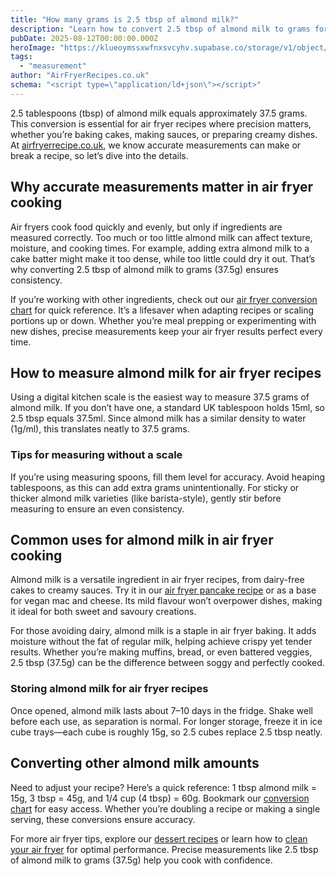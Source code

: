 ```yaml
---
title: "How many grams is 2.5 tbsp of almond milk?"
description: "Learn how to convert 2.5 tbsp of almond milk to grams for precise air fryer recipes. Get accurate measurements in seconds!"
pubDate: 2025-08-12T00:00:00.000Z
heroImage: "https://klueoymssxwfnxsvcyhv.supabase.co/storage/v1/object/public/md/how-many-grams-is-2-5-tbsp-of-almond-milk-5781a629.webp"
tags:
  - "measurement"
author: "AirFryerRecipes.co.uk"
schema: "<script type=\"application/ld+json\"></script>"
---
```


<p>2.5 tablespoons (tbsp) of almond milk equals approximately 37.5 grams. This conversion is essential for air fryer recipes where precision matters, whether you’re baking cakes, making sauces, or preparing creamy dishes. At <a href=https://www.airfryerrecipe.co.uk/>airfryerrecipe.co.uk</a>, we know accurate measurements can make or break a recipe, so let’s dive into the details.</p>  

<h2>Why accurate measurements matter in air fryer cooking</h2>  
<p>Air fryers cook food quickly and evenly, but only if ingredients are measured correctly. Too much or too little almond milk can affect texture, moisture, and cooking times. For example, adding extra almond milk to a cake batter might make it too dense, while too little could dry it out. That’s why converting 2.5 tbsp of almond milk to grams (37.5g) ensures consistency.</p>  
<p>If you’re working with other ingredients, check out our <a href=https://www.airfryerrecipe.co.uk/air-fryer-conversion-chart>air fryer conversion chart</a> for quick reference. It’s a lifesaver when adapting recipes or scaling portions up or down. Whether you’re meal prepping or experimenting with new dishes, precise measurements keep your air fryer results perfect every time.</p>  

<h2>How to measure almond milk for air fryer recipes</h2>  
<p>Using a digital kitchen scale is the easiest way to measure 37.5 grams of almond milk. If you don’t have one, a standard UK tablespoon holds 15ml, so 2.5 tbsp equals 37.5ml. Since almond milk has a similar density to water (1g/ml), this translates neatly to 37.5 grams.</p>  

<h3>Tips for measuring without a scale</h3>  
<p>If you’re using measuring spoons, fill them level for accuracy. Avoid heaping tablespoons, as this can add extra grams unintentionally. For sticky or thicker almond milk varieties (like barista-style), gently stir before measuring to ensure an even consistency.</p>  

<h2>Common uses for almond milk in air fryer cooking</h2>  
<p>Almond milk is a versatile ingredient in air fryer recipes, from dairy-free cakes to creamy sauces. Try it in our <a href=https://www.airfryerrecipe.co.uk/recipes>air fryer pancake recipe</a> or as a base for vegan mac and cheese. Its mild flavour won’t overpower dishes, making it ideal for both sweet and savoury creations.</p>  
<p>For those avoiding dairy, almond milk is a staple in air fryer baking. It adds moisture without the fat of regular milk, helping achieve crispy yet tender results. Whether you’re making muffins, bread, or even battered veggies, 2.5 tbsp (37.5g) can be the difference between soggy and perfectly cooked.</p>  

<h3>Storing almond milk for air fryer recipes</h3>  
<p>Once opened, almond milk lasts about 7–10 days in the fridge. Shake well before each use, as separation is normal. For longer storage, freeze it in ice cube trays—each cube is roughly 15g, so 2.5 cubes replace 2.5 tbsp neatly.</p>  

<h2>Converting other almond milk amounts</h2>  
<p>Need to adjust your recipe? Here’s a quick reference: 1 tbsp almond milk = 15g, 3 tbsp = 45g, and 1/4 cup (4 tbsp) = 60g. Bookmark our <a href=https://www.airfryerrecipe.co.uk/air-fryer-conversion-chart>conversion chart</a> for easy access. Whether you’re doubling a recipe or making a single serving, these conversions ensure accuracy.</p>  
<p>For more air fryer tips, explore our <a href=https://www.airfryerrecipe.co.uk/recipe-category/dessert>dessert recipes</a> or learn how to <a href=https://www.airfryerrecipe.co.uk/air-fryer-cleaner>clean your air fryer</a> for optimal performance. Precise measurements like 2.5 tbsp of almond milk to grams (37.5g) help you cook with confidence.</p>